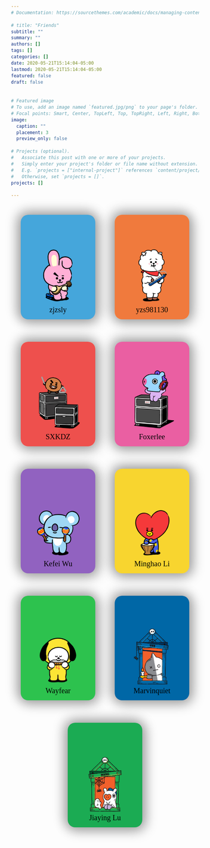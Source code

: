 ```yaml
---
# Documentation: https://sourcethemes.com/academic/docs/managing-content/

# title: "Friends"
subtitle: ""
summary: ""
authors: []
tags: []
categories: []
date: 2020-05-21T15:14:04-05:00
lastmod: 2020-05-21T15:14:04-05:00
featured: false
draft: false


# Featured image
# To use, add an image named `featured.jpg/png` to your page's folder.
# Focal points: Smart, Center, TopLeft, Top, TopRight, Left, Right, BottomLeft, Bottom, BottomRight.
image:
  caption: ""
  placement: 3
  preview_only: false

# Projects (optional).
#   Associate this post with one or more of your projects.
#   Simply enter your project's folder or file name without extension.
#   E.g. `projects = ["internal-project"]` references `content/project/deep-learning/index.md`.
#   Otherwise, set `projects = []`.
projects: []

---
```


<style>

.article-style img, .article-style video {
  margin-top: 0;
}

.cards-list {
  z-index: 0;
  width: 100%;
  display: flex;
  justify-content: space-around;
  flex-wrap: wrap;
}

.card {
  margin: 30px auto;
  width: 200px;
  height: 280px;
  border-radius: 20px;
  box-shadow: 5px 5px 30px 7px rgba(0,0,0,0.25), -5px -5px 30px 7px rgba(0,0,0,0.22);
  cursor: pointer;
  transition: 0.4s;
  border: 0;
}

.card .card_image {
  width: 200px;
  height: 280px;
  border-radius: 20px;
}

.card .card_image img {
  width: inherit;
  height: inherit;
  border-radius: 20px;
  object-fit: cover;
}

.card .card_title {
  text-align: center;
  border-radius: 0px 0px 40px 40px;
  font-family: "Marat Sans";
  font-size: 20px;
  margin-top: -80px;
  height: 40px;
}

.card:hover {
  transform: scale(0.9, 0.9);
  box-shadow: 5px 5px 30px 15px rgba(0,0,0,0.25), 
    -5px -5px 30px 15px rgba(0,0,0,0.22);
}

.title-white {
  color: white;
}

.title-black {
  color: black;
}

@media all and (max-width: 500px) {
  .card-list {
    /* On small screens, we are no longer using row direction but column */
    flex-direction: column;
  }
}
</style>

<div class="cards-list">
  <div class="card 1"><a href="https://zjzsliyang.com/" style="text-decoration: none;">
    <div class="card_image" style="background-color: #e4b093"> <img src="friends1.jpg" /> </div>
    <div class="card_title title-black">
      <br />
      <p>zjzsly</p>
    </div></a>
  </div>

  <div class="card 2"><a href="https://yezhisheng.me/" style="text-decoration: none;">
    <div class="card_image" style="background-color: #f2bc6b"> <img src="friends2.jpg" /> </div>
    <div class="card_title title-black">
      <br />
      <p>yzs981130</p>
    </div></a>
  </div>

  <div class="card 3"><a href="https://sxkdz.github.io/" style="text-decoration: none;">
    <div class="card_image" style="background-color: #ecd8ba"> <img src="friends3.jpg" /> </div>
    <div class="card_title title-black">
      <br />
      <p>SXKDZ</p>
    </div></a>
  </div>

  <div class="card 4"><a href="https://www.foxerlee.top/" style="text-decoration: none;">
    <div class="card_image" style="background-color: #a49bc8"> <img src="friends4.jpg" /> </div>
    <div class="card_title title-black">
      <br />
      <p>Foxerlee</p>
    </div></a>
  </div>

  <div class="card 5"><a href="https://aurora1024.github.io/" style="text-decoration: none;">
    <div class="card_image" style="background-color: #9eaab3"> <img src="friends5.jpg" /> </div>
    <div class="card_title title-black">
      <br />
      <p>Kefei Wu</p>
    </div></a>
  </div>

  <div class="card 6"><a href="https://ncaylmh.github.io/" style="text-decoration: none;">
    <div class="card_image" style="background-color: #bda3b3"> <img src="friends6.jpg" /> </div>
    <div class="card_title title-black">
      <br />
      <p>Minghao Li</p>
    </div></a>
  </div>

  <div class="card 7"><a href="https://wayfear.github.io/" style="text-decoration: none;">
    <div class="card_image" style="background-color: #9eaab3"> <img src="friends7.jpg" /> </div>
    <div class="card_title title-black">
      <br />
      <p>Wayfear</p>
    </div></a>
  </div>

  <div class="card 8"><a href="https://marvinquiet.github.io/" style="text-decoration: none;">
    <div class="card_image" style="background-color: #bda3b3"> <img src="friends8.jpg" /> </div>
    <div class="card_title title-black">
      <br />
      <p>Marvinquiet</p>
    </div></a>
  </div>

  <div class="card 9"><a href="https://lujiaying.github.io/" style="text-decoration: none;">
    <div class="card_image" style="background-color: #bda3b3"> <img src="friends9.jpg" /> </div>
    <div class="card_title title-black">
      <br />
      <p>Jiaying Lu</p>
    </div></a>
  </div>

</div>